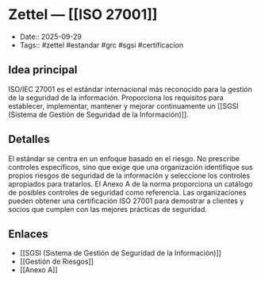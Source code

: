 # Zettel — [[ISO 27001]]

- Date:: 2025-09-29
- Tags:: #zettel #estandar #grc #sgsi #certificacion

## Idea principal
ISO/IEC 27001 es el estándar internacional más reconocido para la gestión de la seguridad de la información. Proporciona los requisitos para establecer, implementar, mantener y mejorar continuamente un [[SGSI (Sistema de Gestión de Seguridad de la Información)]].

## Detalles
El estándar se centra en un enfoque basado en el riesgo. No prescribe controles específicos, sino que exige que una organización identifique sus propios riesgos de seguridad de la información y seleccione los controles apropiados para tratarlos. El Anexo A de la norma proporciona un catálogo de posibles controles de seguridad como referencia. Las organizaciones pueden obtener una certificación ISO 27001 para demostrar a clientes y socios que cumplen con las mejores prácticas de seguridad.

## Enlaces
- [[SGSI (Sistema de Gestión de Seguridad de la Información)]]
- [[Gestión de Riesgos]]
- [[Anexo A]]